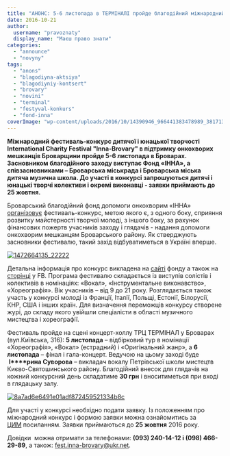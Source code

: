 ```yaml
---
title: "АНОНС: 5-6 листопада в ТЕРМІНАЛІ пройде благодійний міжнародний фестиваль-конкурс"
date: 2016-10-21
author: 
  username: "pravoznaty"
  display_name: "Маєш право знати"
categories: 
  - "announce"
  - "novyny"
tags: 
  - "anons"
  - "blagodiyna-aktsiya"
  - "blagodiyniy-kontsert"
  - "brovary"
  - "novini"
  - "terminal"
  - "festyval-konkurs"
  - "fond-inna"
coverImage: "wp-content/uploads/2016/10/14390946_966441383478989_381713911332070908_n.jpg"
---
```


**Міжнародний фестиваль-конкурс дитячої і юнацької творчості International Charity Festival "Inna-Brovary" в підтримку онкохворих мешканців Броварщини пройде 5-6 листопада в Броварах. Засновником благодійного заходу виступає Фонд «ІННА», а співзасновниками – Броварська міськрада і Броварська міська дитяча музична школа. До участі в конкурсі запрошуються дитячі і юнацькі творчі колективи і окремі виконавці - заявки приймають до 25 жовтня.**

Броварський благодійний фонд допомоги онкохворим «ІННА» [організовує](https://fond-inna.org/883-bf-inna-i-gorod-brovary-predstavlyayut.html) фестиваль-конкурс, метою якого є, з одного боку, сприяння розвитку майстерності творчої молоді, з іншого боку, за рахунок фінансових пожертв учасників заходу і глядачів - надання допомоги онкохворим мешканцям Броварського району. Як стверджують засновники фестивалю, такий захід відбуватиметься в Україні вперше.

[![1472664135_22222](https://mpz.brovary.org/wp-content/uploads/2016/10/1472664135_22222.jpg)](https://mpz.brovary.org/wp-content/uploads/2016/10/1472664135_22222.jpg)

Детальна інформація про конкурс викладена на [сайті](https://fond-inna.org/883-bf-inna-i-gorod-brovary-predstavlyayut.html) фонду а також на [сторінці](https://www.facebook.com/fondinna) у FB. Програма фестивалю складається із виступів солістів і колективів в номінаціях: «Вокал», «Інструментальне виконавство», «Хореографія». Вік учасників – від 9 до 21 року. Розглядається також участь у конкурсі молоді із Франції, Італії, Польщі, Естонії, Білорусії, КНР, США і інших країн. Для визначення переможців конкурсу створене журі, до складу якого увійшли спеціалісти в області музичного мистецтва і хореографії.

Фестиваль пройде на сцені концерт-холлу ТРЦ ТЕРМІНАЛ у Броварах (вул.Київська, 316): **5 листопада** – відбірковий тур в номінації «Хореографія», «Вокал» (естрадний) і «Оригінальний жанр», а **6 листопада** – фінал і гала-концерт. Ведучою на цьому заході буде  **І****рина Суворова** – викладач вокалу Петрівської школи мистецтв Києво-Святошинського району. Благодійний внесок для глядачів на кожний конкурсний день складатиме **30 грн** і вноситиметься при вході в глядацьку залу.

[![8a7ad6e6491e01adf872459521334b8c](https://mpz.brovary.org/wp-content/uploads/2016/10/8a7ad6e6491e01adf872459521334b8c.jpg)](https://mpz.brovary.org/wp-content/uploads/2016/10/8a7ad6e6491e01adf872459521334b8c.jpg)

Для участі у конкурсі необхідно подати заявку. Із положенням про міжнародний конкурс і формою заявки можна ознайомитись за [ЦИМ](https://fond-inna.org/883-bf-inna-i-gorod-brovary-predstavlyayut.html) посиланням. Заявки приймаються до **25 жовтня** 2016 року.

Довідки  можна отримати за телефонами: **(093) 240-14-12 і (098) 466-29-89**, а також: fest.inna-brovary@ukr.net.
